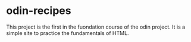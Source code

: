 # odin-recipes
This project is the first in the fuondation course of the odin project. It is a simple site to practice the fundamentals of HTML.